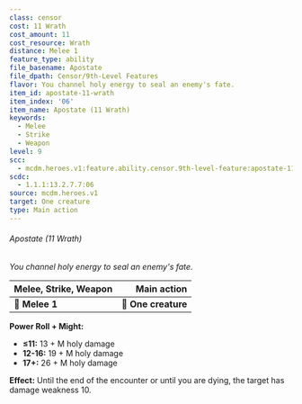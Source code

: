```yaml
---
class: censor
cost: 11 Wrath
cost_amount: 11
cost_resource: Wrath
distance: Melee 1
feature_type: ability
file_basename: Apostate
file_dpath: Censor/9th-Level Features
flavor: You channel holy energy to seal an enemy's fate.
item_id: apostate-11-wrath
item_index: '06'
item_name: Apostate (11 Wrath)
keywords:
  - Melee
  - Strike
  - Weapon
level: 9
scc:
  - mcdm.heroes.v1:feature.ability.censor.9th-level-feature:apostate-11-wrath
scdc:
  - 1.1.1:13.2.7.7:06
source: mcdm.heroes.v1
target: One creature
type: Main action
---
```


###### Apostate (11 Wrath)

*You channel holy energy to seal an enemy's fate.*

| **Melee, Strike, Weapon** |     **Main action** |
| ------------------------- | ------------------: |
| **📏 Melee 1**            | **🎯 One creature** |

**Power Roll + Might:**

- **≤11:** 13 + M holy damage
- **12-16:** 19 + M holy damage
- **17+:** 26 + M holy damage

**Effect:** Until the end of the encounter or until you are dying, the target has damage weakness 10.
